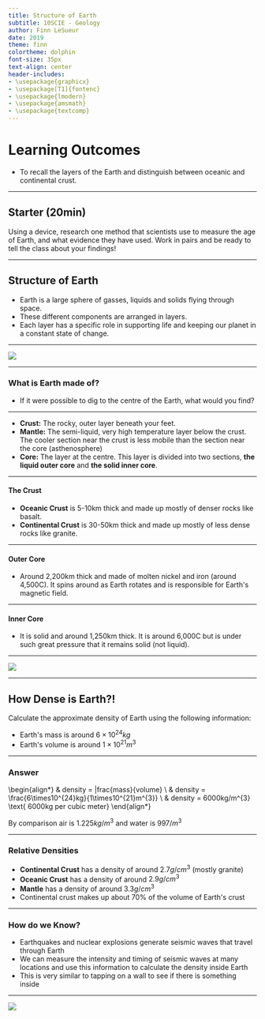 ```yaml
---
title: Structure of Earth
subtitle: 10SCIE - Geology
author: Finn LeSueur
date: 2019
theme: finn
colortheme: dolphin
font-size: 35px
text-align: center
header-includes:
- \usepackage{graphicx}
- \usepackage[T1]{fontenc}
- \usepackage{lmodern}
- \usepackage{amsmath}
- \usepackage{textcomp}
---
```


# Learning Outcomes

- To recall the layers of the Earth and distinguish between oceanic and continental crust.

---

## Starter (20min)

Using a device, research one method that scientists use to measure the age of Earth, and what evidence they have used. Work in pairs and be ready to tell the class about your findings!

---

## Structure of Earth

- Earth is a large sphere of gasses, liquids and solids flying through space.
- These different components are arranged in layers.
- Each layer has a specific role in supporting life and keeping our planet in a constant state of change.

---

![](assets/2-structure-earth.png)

---

### What is Earth made of?

- If it were possible to dig to the centre of the Earth, what would you find?

---

- __Crust:__ The rocky, outer layer beneath your feet.
- __Mantle:__ The semi-liquid, very high temperature layer below the crust. The cooler section near the crust is less mobile than the section near the core (asthenosphere)
- __Core:__ The layer at the centre. This layer is divided into two sections, __the liquid outer core__ and __the solid inner core__.

---

#### The Crust

- __Oceanic Crust__ is 5-10km thick and made up mostly of denser rocks like basalt.
- __Continental Crust__ is 30-50km thick and made up mostly of less dense rocks like granite.

---

#### Outer Core

- Around 2,200km thick and made of molten nickel and iron (around 4,500C). It spins around as Earth rotates and is responsible for Earth's magnetic field.

---

#### Inner Core

- It is solid and around 1,250km thick. It is around 6,000C but is under such great pressure that it remains solid (not liquid).

---

![](assets/2-crust.jpg)

---

## How Dense is Earth?!

Calculate the approximate density of Earth using the following information:

- Earth's mass is around $6\times10^{24}kg$
- Earth's volume is around $1\times10^{21}m^{3}$

----

### Answer

\begin{align*}
    & density = |frac{mass}{volume} \\
    & density = \frac{6\times10^{24}kg}{1\times10^{21}m^{3}} \\
    & density = 6000kg/m^{3} \text{ 6000kg per cubic meter}
\end{align*}

By comparison air is $1.225kg/m^{3}$ and water is $997/m^{3}$

---

### Relative Densities

- __Continental Crust__ has a density of around $2.7g/cm^{3}$ (mostly granite)
- __Oceanic Crust__ has a density of around $2.9g/cm^{3}$
- __Mantle__ has a density of around $3.3g/cm^{3}$
- Continental crust makes up about 70% of the volume of Earth's crust

---

### How do we Know?

- Earthquakes and nuclear explosions generate seismic waves that travel through Earth
- We can measure the intensity and timing of seismic waves at many locations and use this information to calculate the density inside Earth
- This is very similar to tapping on a wall to see if there is something inside

---

![](assets/2-seismic-waves.png)

